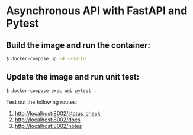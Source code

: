 # Asynchronous API with FastAPI and Pytest

## Build the image and run the container:

```sh
$ docker-compose up -d --build
```

## Update the image and run unit test:

```sh
$ docker-compose exec web pytest .
```

Test out the following routes:

1. [http://localhost:8002/status_check](http://localhost:8002/status_check)
1. [http://localhost:8002/docs](http://localhost:8002/docs)
1. [http://localhost:8002/notes](http://localhost:8002/notes)

